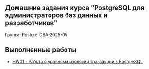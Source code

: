 ## Домашние задания курса "PostgreSQL для администраторов баз данных и разработчиков"
Группа: Postgre-DBA-2025-05

## Выполненные работы
* [HW01 - Работа с уровнями изоляции транзакции в PostgreSQL](hw1-isolation/)
